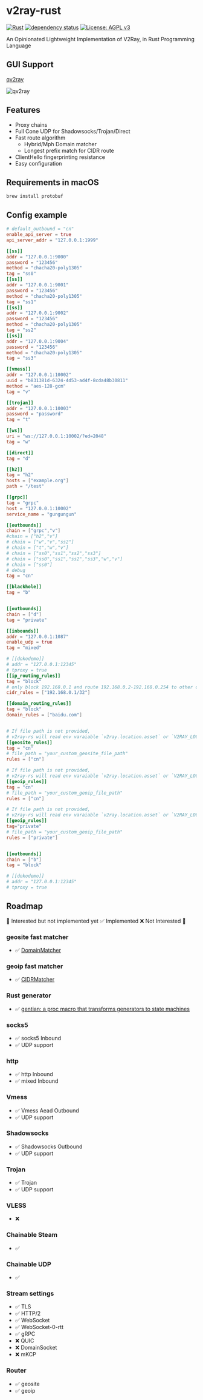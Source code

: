 # v2ray-rust
[![Rust](https://github.com/Qv2ray/v2ray-rust/actions/workflows/rust.yml/badge.svg)](https://github.com/Qv2ray/v2ray-rust/actions/workflows/rust.yml)
[![dependency status](https://deps.rs/repo/github/Qv2ray/v2ray-rust/status.svg)](https://deps.rs/repo/github/Qv2ray/v2ray-rust)
[![License: AGPL v3](https://img.shields.io/badge/License-AGPL_v3-blue.svg)](https://www.gnu.org/licenses/agpl-3.0)

An Opinionated Lightweight Implementation of V2Ray, in Rust Programming Language

## GUI Support

[qv2ray](https://github.com/Shadowsocks-NET/Qv2ray)


![qv2ray](./images/gui.png)

## Features

* Proxy chains
* Full Cone UDP for Shadowsocks/Trojan/Direct
* Fast route algorithm
  * Hybrid/Mph Domain matcher
  * Longest prefix match for CIDR route
* ClientHello fingerprinting resistance
* Easy configuration

## Requirements in macOS

```shell
brew install protobuf
```

## Config example

````toml
# default_outbound = "cn"
enable_api_server = true
api_server_addr = "127.0.0.1:1999"

[[ss]]
addr = "127.0.0.1:9000"
password = "123456"
method = "chacha20-poly1305"
tag = "ss0"
[[ss]]
addr = "127.0.0.1:9001"
password = "123456"
method = "chacha20-poly1305"
tag = "ss1"
[[ss]]
addr = "127.0.0.1:9002"
password = "123456"
method = "chacha20-poly1305"
tag = "ss2"
[[ss]]
addr = "127.0.0.1:9004"
password = "123456"
method = "chacha20-poly1305"
tag = "ss3"

[[vmess]]
addr = "127.0.0.1:10002"
uuid = "b831381d-6324-4d53-ad4f-8cda48b30811"
method = "aes-128-gcm"
tag = "v"

[[trojan]]
addr = "127.0.0.1:10003"
password = "password"
tag = "t"

[[ws]]
uri = "ws://127.0.0.1:10002/?ed=2048"
tag = "w"

[[direct]]
tag = "d"

[[h2]]
tag = "h2"
hosts = ["example.org"]
path = "/test"

[[grpc]]
tag = "grpc"
host = "127.0.0.1:10002"
service_name = "gungungun"

[[outbounds]]
chain = ["grpc","v"]
#chain = ["h2","v"]
# chain = ["w","v","ss2"]
# chain = ["t","w","v"]
# chain = ["ss0","ss1","ss2","ss3"]
# chain = ["ss0","ss1","ss2","ss3","w","v"]
# chain = ["ss0"]
# debug
tag = "cn"

[[blackhole]]
tag = "b"


[[outbounds]]
chain = ["d"]
tag = "private"

[[inbounds]]
addr = "127.0.0.1:1087"
enable_udp = true
tag = "mixed"

# [[dokodemo]]
# addr = "127.0.0.1:12345"
# tproxy = true
[[ip_routing_rules]]
tag = "block"
# only block 192.168.0.1 and route 192.168.0.2-192.168.0.254 to other outbounds
cidr_rules = ["192.168.0.1/32"]

[[domain_routing_rules]]
tag = "block"
domain_rules = ["baidu.com"]


# If file path is not provided,
# v2ray-rs will read env varaiable `v2ray.location.asset` or `V2RAY_LOCATION_ASSET` or current exe dir
[[geosite_rules]]
tag = "cn"
# file_path = "your_custom_geosite_file_path"
rules = ["cn"]

# If file path is not provided,
# v2ray-rs will read env varaiable `v2ray.location.asset` or `V2RAY_LOCATION_ASSET` or current exe dir
[[geoip_rules]]
tag = "cn"
# file_path = "your_custom_geoip_file_path"
rules = ["cn"]

# If file path is not provided,
# v2ray-rs will read env varaiable `v2ray.location.asset` or `V2RAY_LOCATION_ASSET` or current exe dir
[[geoip_rules]]
tag="private"
# file_path = "your_custom_geoip_file_path"
rules = ["private"]


[[outbounds]]
chain = ["b"]
tag = "block"

# [[dokodemo]]
# addr = "127.0.0.1:12345"
# tproxy = true
````

## Roadmap

🚧 Interested but not implemented yet ✅ Implemented ❌ Not Interested 🤔 

### geosite fast matcher
- ✅ [DomainMatcher](https://github.com/Qv2ray/DomainMatcher)

### geoip fast matcher
- ✅ [CIDRMatcher](https://github.com/Qv2ray/CIDRMatcher)

### Rust generator
- ✅ [gentian: a proc macro that transforms generators to state machines](https://crates.io/crates/gentian)

### socks5
- ✅ socks5 Inbound
- ✅ UDP support

### http
- ✅ http Inbound
- ✅ mixed Inbound

### Vmess

- ✅ Vmess Aead Outbound
- ✅ UDP support

### Shadowsocks

- ✅ Shadowsocks Outbound
- ✅ UDP support

### Trojan
- ✅ Trojan
- ✅ UDP support

### VLESS
- ❌ 

### Chainable Steam
- ✅

### Chainable UDP
- ✅

### Stream settings

- ✅ TLS
- ✅ HTTP/2
- ✅ WebSocket
- ✅ WebSocket-0-rtt
- ✅ gRPC
- ❌ QUIC
- ❌ DomainSocket
- ❌ mKCP

### Router

- ✅ geosite 
- ✅ geoip



